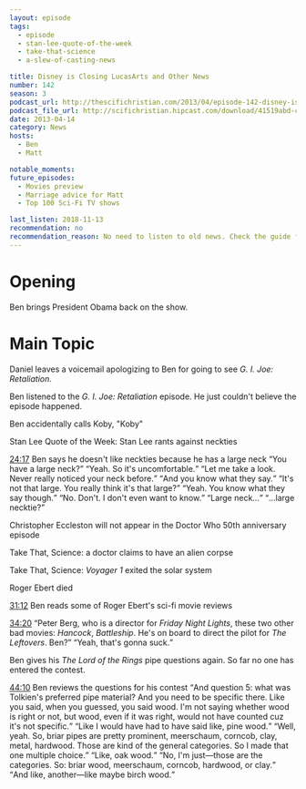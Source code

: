 ```yaml
---
layout: episode
tags:
  - episode
  - stan-lee-quote-of-the-week
  - take-that-science
  - a-slew-of-casting-news

title: Disney is Closing LucasArts and Other News
number: 142
season: 3
podcast_url: http://thescifichristian.com/2013/04/episode-142-disney-is-closing-lucasarts-and-other-news/
podcast_file_url: http://scifichristian.hipcast.com/download/41519abd-c950-93b2-ec23-c573e309837c.mp3
date: 2013-04-14
category: News
hosts:
  - Ben
  - Matt

notable_moments:
future_episodes:
  - Movies preview
  - Marriage advice for Matt
  - Top 100 Sci-Fi TV shows

last_listen: 2018-11-13
recommendation: no
recommendation_reason: No need to listen to old news. Check the guide for what's interesting in hindsight.
---
```

# Opening
Ben brings President Obama back on the show.



# Main Topic
Daniel leaves a voicemail apologizing to Ben for going to see <i class="work-title">G. I. Joe: Retaliation</i>.

Ben listened to the <i class="work-title">G. I. Joe: Retaliation</i> episode. He just couldn't believe the episode happened.

Ben accidentally calls Koby, "Koby"  

Stan Lee Quote of the Week: Stan Lee rants against neckties

<div class="quote">
  <a class="timestamp tag is-medium is-rounded is-primary" href="http://scifichristian.hipcast.com/download/41519abd-c950-93b2-ec23-c573e309837c.mp3#t=00:24:17">24:17</a>
  <span class="quote-context is-size-6">Ben says he doesn't like neckties because he has a large neck</span>
  <q class="matt">You have a large neck?</q>
  <q class="ben">Yeah. So it's uncomfortable.</q>
  <q class="matt">Let me take a look. Never really noticed your neck before.</q>
  <q class="ben">And you know what they say.</q>
  <q class="matt">It's not that large. You really think it's that large?</q>
  <q class="ben">Yeah. You know what they say though.</q>
  <q class="matt">No. Don't. I don't even want to know.</q>
  <q class="ben">Large neck…</q>
  <q class="matt">…large necktie?</q>
</div>

Christopher Eccleston will not appear in the Doctor Who 50th anniversary episode

Take That, Science: a doctor claims to have an alien corpse

Take That, Science: <i>Voyager 1</i> exited the solar system

Roger Ebert died

<a class="timestamp tag is-medium is-rounded is-primary" href="http://scifichristian.hipcast.com/download/41519abd-c950-93b2-ec23-c573e309837c.mp3#t=00:31:12">31:12</a> Ben reads some of Roger Ebert's sci-fi movie reviews

<div class="quote">
  <a class="timestamp tag is-medium is-rounded is-primary" href="http://scifichristian.hipcast.com/download/41519abd-c950-93b2-ec23-c573e309837c.mp3#t=00:34:20">34:20</a>
  <q class="matt">Peter Berg, who is a director for <i class="work-title">Friday Night Lights</i>, these two other bad movies: <i class="work-title">Hancock</i>, <i class="work-title">Battleship</i>. He's on board to direct the pilot for <i class="work-title">The Leftovers</i>. Ben?</q>
  <q class="ben">Yeah, that's gonna suck.</q>
</div>

Ben gives his <i class="work-title">The Lord of the Rings</i> pipe questions again. So far no one has entered the contest. 

<div class="quote">
  <a class="timestamp tag is-medium is-rounded is-primary" href="http://scifichristian.hipcast.com/download/41519abd-c950-93b2-ec23-c573e309837c.mp3#t=00:44:10">44:10</a>
  <span class="quote-context is-size-6">Ben reviews the questions for his contest</span>
  <q class="ben">And question 5: what was Tolkien's preferred pipe material? And you need to be specific there. Like you said, when you guessed, you said wood. I'm not saying whether wood is right or not, but wood, even if it was right, would not have counted cuz it's not specific.</q>
  <q class="matt">Like I would have had to have said like, pine wood.</q>
  <q class="ben">Well, yeah. So, briar pipes are pretty prominent, meerschaum, corncob, clay, metal, hardwood. Those are kind of the general categories. So I made that one multiple choice.</q>
  <q class="matt">Like, oak wood.</q>
  <q class="ben">No, I'm just—those are the categories. So: briar wood, meerschaum, corncob, hardwood, or clay.</q>
  <q class="matt">And like, another—like maybe birch wood.</q>
</div>